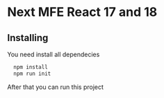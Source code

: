 # Next MFE React 17 and 18

## Installing

You need install all dependecies

```sh
  npm install
  npm run init
```

After that you can run this project
